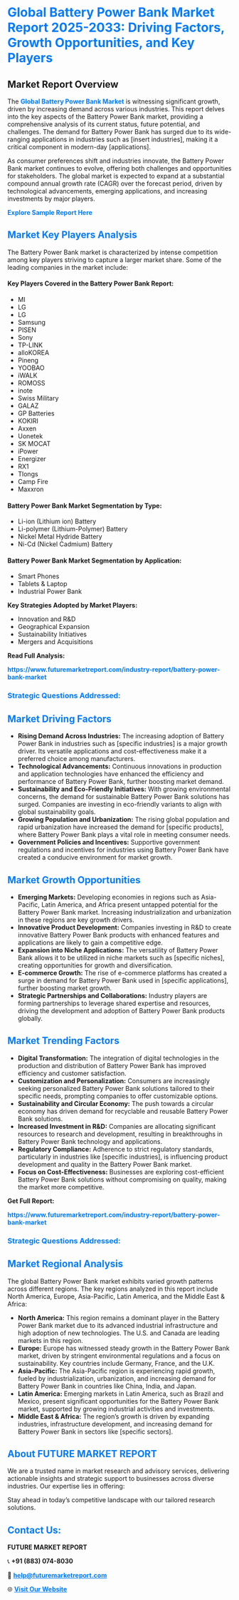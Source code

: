 <h1 style="color: #007BFF;">Global Battery Power Bank Market Report 2025-2033: Driving Factors, Growth Opportunities, and Key Players</h1>

<section id="overview">
<h2>Market Report Overview</h2>
<p>The <a href="https://www.futuremarketreport.com/industry-report/battery-power-bank-market" style="color: #007BFF; text-decoration: none;"><strong>Global Battery Power Bank Market</strong></a> is witnessing significant growth, driven by increasing demand across various industries. This report delves into the key aspects of the Battery Power Bank market, providing a comprehensive analysis of its current status, future potential, and challenges. The demand for Battery Power Bank has surged due to its wide-ranging applications in industries such as [insert industries], making it a critical component in modern-day [applications].</p>
<p>As consumer preferences shift and industries innovate, the Battery Power Bank market continues to evolve, offering both challenges and opportunities for stakeholders. The global market is expected to expand at a substantial compound annual growth rate (CAGR) over the forecast period, driven by technological advancements, emerging applications, and increasing investments by major players.</p>
</section>

<section id="overview">
<p><a href="https://www.futuremarketreport.com/request-sample/reportId=105851" style="color: #007BFF; text-decoration: none;"><strong>Explore Sample Report Here</strong></a></p>
</section>

<section id="key-players">
<h2 style="color: #007BFF;">Market Key Players Analysis</h2>
<p>The Battery Power Bank market is characterized by intense competition among key players striving to capture a larger market share. Some of the leading companies in the market include:</p>
<h4>Key Players Covered in the Battery Power Bank Report:</h4>
<ul><li>MI</li><li>LG</li><li>LG</li><li>Samsung</li><li>PISEN</li><li>Sony</li><li>TP-LINK</li><li>alloKOREA</li><li>Pineng</li><li>YOOBAO</li><li>iWALK</li><li>ROMOSS</li><li>inote</li><li>Swiss Military</li><li>GALAZ</li><li>GP Batteries</li><li>KOKIRI</li><li>Axxen</li><li>Uonetek</li><li>SK MOCAT</li><li>iPower</li><li>Energizer</li><li>RX1</li><li>Tlongs</li><li>Camp Fire</li><li>Maxxron</li></ul>
<h4>Battery Power Bank Market Segmentation by Type:</h4>
<ul><li>Li-ion (Lithium ion) Battery</li><li>Li-polymer (Lithium-Polymer) Battery</li><li>Nickel Metal Hydride Battery</li><li>Ni-Cd (Nickel Cadmium) Battery</li></ul>

<h4>Battery Power Bank Market Segmentation by Application:</h4>
<ul><li>Smart Phones</li><li>Tablets &amp; Laptop</li><li>Industrial Power Bank</li></ul>
<p><strong>Key Strategies Adopted by Market Players:</strong></p>
<ul>
<li>Innovation and R&D</li>
<li>Geographical Expansion</li>
<li>Sustainability Initiatives</li>
<li>Mergers and Acquisitions</li>
</ul>
</section>

<section>
<p><strong>Read Full Analysis: </strong></p><a href="https://www.futuremarketreport.com/industry-report/battery-power-bank-market" style="color: #007BFF; text-decoration: none;"><strong>https://www.futuremarketreport.com/industry-report/battery-power-bank-market</strong></a>
<h3 style="color: #007BFF;">Strategic Questions Addressed:</h3>
</section>

<section id="driving-factors">
<h2 style="color: #007BFF;">Market Driving Factors</h2>
<ul>
<li><strong>Rising Demand Across Industries:</strong> The increasing adoption of Battery Power Bank in industries such as [specific industries] is a major growth driver. Its versatile applications and cost-effectiveness make it a preferred choice among manufacturers.</li>
<li><strong>Technological Advancements:</strong> Continuous innovations in production and application technologies have enhanced the efficiency and performance of Battery Power Bank, further boosting market demand.</li>
<li><strong>Sustainability and Eco-Friendly Initiatives:</strong> With growing environmental concerns, the demand for sustainable Battery Power Bank solutions has surged. Companies are investing in eco-friendly variants to align with global sustainability goals.</li>
<li><strong>Growing Population and Urbanization:</strong> The rising global population and rapid urbanization have increased the demand for [specific products], where Battery Power Bank plays a vital role in meeting consumer needs.</li>
<li><strong>Government Policies and Incentives:</strong> Supportive government regulations and incentives for industries using Battery Power Bank have created a conducive environment for market growth.</li>
</ul>
</section>

<section id="growth-opportunities">
<h2 style="color: #007BFF;">Market Growth Opportunities</h2>
<ul>
<li><strong>Emerging Markets:</strong> Developing economies in regions such as Asia-Pacific, Latin America, and Africa present untapped potential for the Battery Power Bank market. Increasing industrialization and urbanization in these regions are key growth drivers.</li>
<li><strong>Innovative Product Development:</strong> Companies investing in R&D to create innovative Battery Power Bank products with enhanced features and applications are likely to gain a competitive edge.</li>
<li><strong>Expansion into Niche Applications:</strong> The versatility of Battery Power Bank allows it to be utilized in niche markets such as [specific niches], creating opportunities for growth and diversification.</li>
<li><strong>E-commerce Growth:</strong> The rise of e-commerce platforms has created a surge in demand for Battery Power Bank used in [specific applications], further boosting market growth.</li>
<li><strong>Strategic Partnerships and Collaborations:</strong> Industry players are forming partnerships to leverage shared expertise and resources, driving the development and adoption of Battery Power Bank products globally.</li>
</ul>
</section>

<section id="trending-factors">
<h2 style="color: #007BFF;">Market Trending Factors</h2>
<ul>
<li><strong>Digital Transformation:</strong> The integration of digital technologies in the production and distribution of Battery Power Bank has improved efficiency and customer satisfaction.</li>
<li><strong>Customization and Personalization:</strong> Consumers are increasingly seeking personalized Battery Power Bank solutions tailored to their specific needs, prompting companies to offer customizable options.</li>
<li><strong>Sustainability and Circular Economy:</strong> The push towards a circular economy has driven demand for recyclable and reusable Battery Power Bank solutions.</li>
<li><strong>Increased Investment in R&D:</strong> Companies are allocating significant resources to research and development, resulting in breakthroughs in Battery Power Bank technology and applications.</li>
<li><strong>Regulatory Compliance:</strong> Adherence to strict regulatory standards, particularly in industries like [specific industries], is influencing product development and quality in the Battery Power Bank market.</li>
<li><strong>Focus on Cost-Effectiveness:</strong> Businesses are exploring cost-efficient Battery Power Bank solutions without compromising on quality, making the market more competitive.</li>
</ul>
</section>

<section>
<p><strong>Get Full Report: </strong></p><a href="https://www.futuremarketreport.com/industry-report/battery-power-bank-market" style="color: #007BFF; text-decoration: none;"><strong>https://www.futuremarketreport.com/industry-report/battery-power-bank-market</strong></a>
<h3 style="color: #007BFF;">Strategic Questions Addressed:</h3>
</section>


<section id="regional-analysis">
<h2 style="color: #007BFF;">Market Regional Analysis</h2>
<p>The global Battery Power Bank market exhibits varied growth patterns across different regions. The key regions analyzed in this report include North America, Europe, Asia-Pacific, Latin America, and the Middle East & Africa:</p>
<ul>
<li><strong>North America:</strong> This region remains a dominant player in the Battery Power Bank market due to its advanced industrial infrastructure and high adoption of new technologies. The U.S. and Canada are leading markets in this region.</li>
<li><strong>Europe:</strong> Europe has witnessed steady growth in the Battery Power Bank market, driven by stringent environmental regulations and a focus on sustainability. Key countries include Germany, France, and the U.K.</li>
<li><strong>Asia-Pacific:</strong> The Asia-Pacific region is experiencing rapid growth, fueled by industrialization, urbanization, and increasing demand for Battery Power Bank in countries like China, India, and Japan.</li>
<li><strong>Latin America:</strong> Emerging markets in Latin America, such as Brazil and Mexico, present significant opportunities for the Battery Power Bank market, supported by growing industrial activities and investments.</li>
<li><strong>Middle East & Africa:</strong> The region’s growth is driven by expanding industries, infrastructure development, and increasing demand for Battery Power Bank in sectors like [specific sectors].</li>
</ul>
</section>

<footer>
<h2 style="color: #007BFF;">About FUTURE MARKET REPORT</h2>
<p>We are a trusted name in market research and advisory services, delivering actionable insights and strategic support to businesses across diverse industries. Our expertise lies in offering:</p>

<p>Stay ahead in today’s competitive landscape with our tailored research solutions.</p>

<h2 style="color: #007BFF;">Contact Us:</h2>
<p><strong>FUTURE MARKET REPORT</strong></p>
<p>📞 <strong>+91 (883) 074-8030</strong></p>
<p>📧 <strong><a href="mailto:help@futuremarketreport.com" style="color: #007BFF;">help@futuremarketreport.com</a></strong></p>
<p>🌐 <strong><a href="https://www.futuremarketreport.com/" style="color: #007BFF;">Visit Our Website</a></strong></p>
</footer>